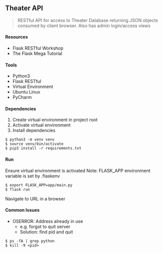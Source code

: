 ## Theater API

>RESTful API for access to Theater Database returning JSON objects consumed by client browser.
>Also has admin login/access views

#### Resources
* Flask RESTful Workshop
* The Flask Mega Tutorial

#### Tools
* Python3
* Flask RESTful
* Virtual Environment
* Ubuntu Linux
* PyCharm

#### Dependencies 
1. Create virtual environment in project root
2. Activate virtual environment
3. Install dependencies

```
$ python3 -m venv venv
$ source venv/bin/activate
$ pip3 install -r requirements.txt 
```

#### Run
Ensure virtual environment is activated
Note: FLASK_APP environment variable is set by .flaskenv

```
$ export FLASK_APP=app/main.py
$ flask run
```
   
Navigate to URL in a browser

#### Common Issues
* OSERROR: Address already in use
    * e.g. forgot to quit server
    * Solution: find pid and quit

```
$ ps -fA | grep python
$ kill -9 <pid>
```